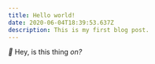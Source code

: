 ```yaml
---
title: Hello world!
date: 2020-06-04T18:39:53.637Z
description: This is my first blog post.
---
```


_🎤_ Hey, is this thing _on?_
